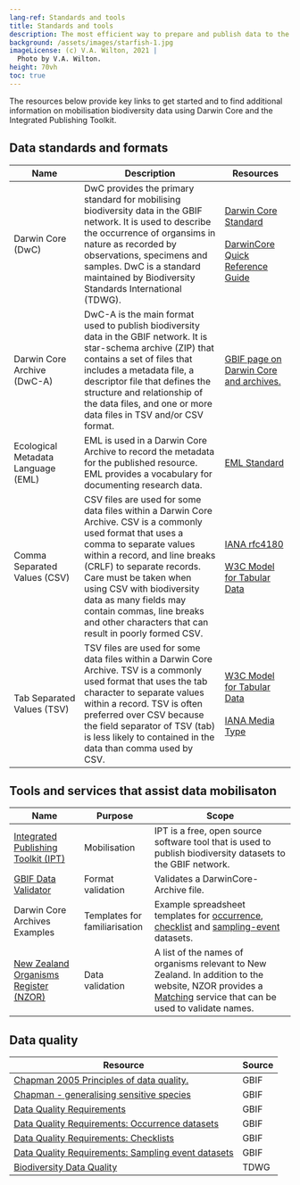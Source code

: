 ```yaml
---
lang-ref: Standards and tools
title: Standards and tools
description: The most efficient way to prepare and publish data to the GBIF network is using Darwin Core-based datasets that are published through GBIF's Integrated Publishing Toolkit.  
background: /assets/images/starfish-1.jpg
imageLicense: (c) V.A. Wilton, 2021 |
  Photo by V.A. Wilton.
height: 70vh
toc: true
---
```


The resources below provide key links to get started and to find additional information on mobilisation biodiversity data using Darwin Core and the Integrated Publishing Toolkit.

## Data standards and formats

<table>
    <thead>
        <tr>
            <th style="width:25%">Name</th>
            <th style="width:50%">Description</th>
            <th style="width:25%">Resources</th>
        </tr>
    </thead>
    <tbody>
        <tr>
            <td>Darwin Core (DwC)</td>
            <td>DwC provides the primary standard for mobilising biodiversity data in the GBIF network. It is used to describe the occurrence of organsims in nature as recorded by observations, specimens and samples. DwC is a standard maintained by Biodiversity Standards International (TDWG). </td>
            <td><a href="https://www.tdwg.org/standards/dwc/" target="_blank">Darwin Core Standard</a><br /><br /><a href="https://dwc.tdwg.org/terms/" target="_blank">DarwinCore Quick Reference Guide</a></td>
        </tr>
        <tr>
            <td>Darwin Core Archive (DwC-A)</td>
            <td>DwC-A is the main format used to publish biodiversity data in the GBIF network.  It is star-schema archive (ZIP) that contains a set of files that includes a metadata file, a descriptor file that defines the structure and relationship of the data files, and one or more data files in TSV and/or CSV format.</td>
            <td><a href="https://www.gbif.org/darwin-core" target="_blank">GBIF page on Darwin Core and archives.</a></td>
        </tr>
    <tr>
        <td>Ecological Metadata Language (EML)</td>
        <td>EML is used in a Darwin Core Archive to record the metadata for the published resource. EML provides a vocabulary for documenting research data.</td>
        <td><a href="https://eml.ecoinformatics.org/" target="_blank">EML Standard</a></td>
    </tr>
    <tr>
        <td>Comma Separated Values (CSV)</td>
        <td>CSV files are used for some data files within a Darwin Core Archive.  CSV is a commonly used format that uses a comma to separate values within a record, and line breaks (CRLF) to separate records.  Care must be taken when using CSV with biodiversity data as many fields may contain commas, line breaks and other characters that can result in poorly formed CSV.</td>
        <td>
            <a href="https://www.rfc-editor.org/rfc/rfc4180.html" target="_blank">IANA rfc4180</a>
            <br /><br />
            <a href="https://www.w3.org/TR/tabular-data-model" target="_blank">W3C Model for Tabular Data</a>
        </td>
    </tr>
        <tr>
            <td>Tab Separated Values (TSV)</td>
            <td>TSV files are used for some data files within a Darwin Core Archive. TSV is a commonly used format that uses the tab character to separate values within a record.  TSV is often preferred over CSV because the field separator of TSV (tab) is less likely to contained in the data than comma used by CSV.</td>
            <td>
                <a href="https://www.w3.org/TR/tabular-data-model" target="_blank">W3C Model for Tabular Data</a>
                <br /><br />
                <a href="https://www.iana.org/assignments/media-types/text/tab-separated-values" target="_blank">IANA Media Type</a>
            </td>
        </tr>
    </tbody>
</table>

## Tools and services that assist data mobilisaton

<table>
    <thead>
        <tr>
            <th style="width:25%">Name</th>
            <th style="width:25%">Purpose</th>
            <th style="width:50%">Scope</th>
        </tr>
    </thead>
    <tbody>
    <tr>
        <td><a href="https://www.gbif.org/ipt" target="_blank">Integrated Publishing Toolkit (IPT)</a></td>
        <td>Mobilisation</td>
        <td>IPT is a free, open source software tool that is used to publish biodiversity datasets to the GBIF network.</td>
    </tr>
    <tr>
        <td><a href="https://www.gbif.org/tools/data-validator" target="_blank">GBIF Data Validator</a></td>
        <td>Format validation</td>
        <td>Validates a DarwinCore-Archive file.</td>
    </tr>
    <tr>
        <td>Darwin Core Archives Examples</td>
        <td>Templates for familiarisation</td>
        <td>Example spreadsheet templates for <a href="https://ipt.gbif.org/manual/en/ipt/2.5/occurrence-data#templates" target="_blank">occurrence</a>, <a href="https://ipt.gbif.org/manual/en/ipt/2.5/checklist-data#templates" target="_blank">checklist</a> and <a href="https://ipt.gbif.org/manual/en/ipt/2.5/sampling-event-data#templates" target="_blank">sampling-event</a> datasets.</td>
    </tr>
        <tr>
            <td><a href="https://www.nzor.org.nz" target="_blank">New Zealand Organisms Register (NZOR)</a></td>
            <td>Data validation</td>
            <td>A list of the names of organisms relevant to New Zealand. In addition to the website, NZOR provides a <a href="https://www.nzor.org.nz/matches" target="_blank">Matching</a> service that can be used to validate names.</td>
        </tr>
    </tbody>
</table>

## Data quality

<table>
    <thead>
        <tr>
            <th>Resource</th>
            <th>Source</th>
        </tr>
    </thead>
    <tbody>
        <tr>
            <td><a href="https://www.gbif.org/document/80509/principles-of-data-quality" target="_blank">Chapman 2005 Principles of data quality.</a></td>
            <td>GBIF</td>
        </tr>
        <tr>
            <td><a href="" target="_blank">Chapman - generalising sensitive species</a></td>
            <td>GBIF</td>
        </tr>
        <tr>
            <td><a href="https://www.gbif.org/data-quality-requirements" target="_blank">Data Quality Requirements</a></td>
            <td>GBIF</td>
        </tr>
        <tr>
            <td><a href="https://www.gbif.org/data-quality-requirements-occurrences" target="_blank">Data Quality Requirements:  Occurrence datasets</a></td>
            <td>GBIF</td>
        </tr>
        <tr>
            <td><a href="https://github.com/gbif/ipt/wiki/checklistData#templates" target="_blank">Data Quality Requirements:  Checklists</a></td>
            <td>GBIF</td>
        </tr>
        <tr>
            <td><a href="https://github.com/gbif/ipt/wiki/samplingEventData#templates" target="_blank">Data Quality Requirements:  Sampling event datasets</a></td>
            <td>GBIF</td>
        </tr>
         <tr>
            <td><a href="https://www.tdwg.org/community/bdq/" target="_blank">Biodiversity Data Quality</a></td>
            <td>TDWG</td>
        </tr>
    </tbody>
</table>

